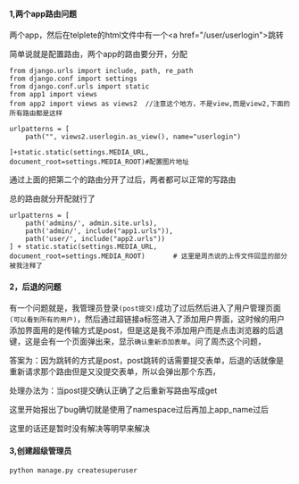 #### 1,两个app路由问题
两个app，然后在telplete的html文件中有一个\<a href="/user/userlogin">跳转</a>

简单说就是配置路由，两个app的路由要分开，分配
```
from django.urls import include, path, re_path
from django.conf import settings
from django.conf.urls import static
from app1 import views
from app2 import views as views2  //注意这个地方，不是view,而是view2,下面的所有路由都是这样

urlpatterns = [
    path("", views2.userlogin.as_view(), name="userlogin")

]+static.static(settings.MEDIA_URL, document_root=settings.MEDIA_ROOT)#配置图片地址
```
通过上面的把第二个的路由分开了过后，两者都可以正常的写路由


总的路由就分开配就行了

```
urlpatterns = [
    path('admins/', admin.site.urls),
    path('admin/', include("app1.urls")),
    path('user/', include("app2.urls"))
] + static.static(settings.MEDIA_URL, document_root=settings.MEDIA_ROOT)       # 这里是周杰说的上传文件回显的部分被我注释了

```

#### 2，后退的问题
有一个问题就是，我管理员登录`(post提交)`成功了过后然后进入了用户管理页面`(可以看到所有的用户)`，然后通过超链接a标签进入了添加用户界面，这时候的用户添加界面用的是传输方式是post，但是这是我不添加用户而是点击浏览器的后退键，这是会有一个页面弹出来，显示`确认重新添加表单`。问了周杰这个问题，

答案为：因为跳转的方式是post，post跳转的话需要提交表单，后退的话就像是重新请求那个路由但是又没提交表单，所以会弹出那个东西，

处理办法为：当post提交确认正确了之后重新写路由写成get


这里开始报出了bug确切就是使用了namespace过后再加上app_name过后

这里的话还是暂时没有解决等明早来解决

#### 3,创建超级管理员
```
python manage.py createsuperuser
```